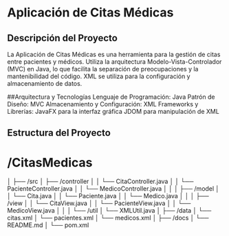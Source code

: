 # Aplicación de Citas Médicas
## Descripción del Proyecto
La Aplicación de Citas Médicas es una herramienta para la gestión de citas entre pacientes y médicos. Utiliza la arquitectura Modelo-Vista-Controlador (MVC) en Java, lo que facilita la separación de preocupaciones y la mantenibilidad del código. XML se utiliza para la configuración y almacenamiento de datos.

##Arquitectura y Tecnologías
Lenguaje de Programación: Java
Patrón de Diseño: MVC
Almacenamiento y Configuración: XML
Frameworks y Librerías:
JavaFX para la interfaz gráfica
JDOM para manipulación de XML

## Estructura del Proyecto

# /CitasMedicas
│
├── /src
│   ├── /controller
│   │   └── CitaController.java
│   │   └── PacienteController.java
│   │   └── MedicoController.java
│   │
│   ├── /model
│   │   └── Cita.java
│   │   └── Paciente.java
│   │   └── Medico.java
│   │
│   ├── /view
│   │   └── CitaView.java
│   │   └── PacienteView.java
│   │   └── MedicoView.java
│   │
│   └── /util
│       └── XMLUtil.java
│
├── /data
│   └── citas.xml
│   └── pacientes.xml
│   └── medicos.xml
│
├── /docs
│   └── README.md
│
└── pom.xml


